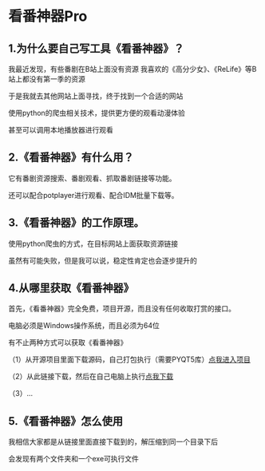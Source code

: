# 看番神器Pro
## 1.为什么要自己写工具《看番神器》？
我最近发现，有些番剧在B站上面没有资源 我喜欢的《高分少女》、《ReLife》等B站上都没有第一季的资源

于是我就去其他网站上面寻找，终于找到一个合适的网站

使用python的爬虫相关技术，提供更方便的观看动漫体验

甚至可以调用本地播放器进行观看

## 2.《看番神器》有什么用？
它有番剧资源搜索、番剧观看、抓取番剧链接等功能。

还可以配合potplayer进行观看、配合IDM批量下载等。

## 3.《看番神器》的工作原理。
使用python爬虫的方式，在目标网站上面获取资源链接

虽然有可能失败，但是我可以说，稳定性肯定也会逐步提升的

## 4.从哪里获取《看番神器》
首先，《看番神器》完全免费，项目开源，而且没有任何收取打赏的接口。

电脑必须是Windows操作系统，而且必须为64位

有不止两种方式可以获取《看番神器》

（1）从开源项目里面下载源码，自己打包执行（需要PYQT5库）[点我进入项目](https://github.com/Tanyiqu/AnimeArtifactPro)

（2）从此链接下载，然后在自己电脑上执行[点我下载](https://tanyiqu.lanzous.com/b0cq4peeb)

（3）...

## 5.《看番神器》怎么使用

我相信大家都是从链接里面直接下载到的，解压缩到同一个目录下后

会发现有两个文件夹和一个exe可执行文件

